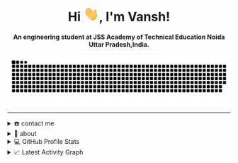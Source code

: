 <div align="center">
<h1 align="center">Hi <img width="35" src="https://github.com/1999AZZAR/1999AZZAR/blob/main/resources/img/waving.gif">, I'm Vansh!</h1>
<h4 align="center">An engineering student at JSS Academy of Technical Education Noida Uttar Pradesh,India.</h4>
</div>

<div align="center">
  <a href="https://vanshbhatnagar.in">
  <img  src="https://github.com/1999AZZAR/1999AZZAR/blob/main/resources/img/grid-snake.svg"
       alt="snake" /></a>
</div>

-----
<details>
  <summary>☎️ contact me</summary>
<div>
  <samp>
    <h2 align="center">you can reach me by:</h2>
    <p align="center">
      <br/>
      <a href="https://www.linkedin.com/in/vansh-bhatnagar-500854211" target="blank"><img align="center"
         src="https://img.shields.io/badge/linkedin-%231DA1F2.svg?style=for-the-badge&logo=linkedin&logoColor=white"
         alt="vansh" height="30"/></a>
      <a href="mailto:vanshbhatnagar14dev@gmail.com" target="blank"><img align="center"
         src="https://img.shields.io/badge/gmail-EA4335.svg?style=for-the-badge&logo=gmail&logoColor=white"
         alt="vansh" height="30"/></a>
    </p>
  <p align="center">
      <a href="https://instagram.com/vansh_potato_" target="blank"><img align="center"
         src="https://img.shields.io/badge/instagram-%23E4405F.svg?style=for-the-badge&logo=Instagram&logoColor=white"
         alt="vansh" height="30"/></a>
      <a href="https://wa.me/+917905459408" target="blank"><img align="center"
         src="https://img.shields.io/badge/whatsapp-4B7F1.svg?style=for-the-badge&logo=whatsapp&logoColor=white"
         alt="vansh" height="30"/></a>
      <a href="https://twitter.com/vanshbhatnaga13" target="blank"><img align="center"
         src="https://img.shields.io/badge/twitter-1DA1F2.svg?style=for-the-badge&logo=twitter&logoColor=white"
         alt="vansh" height="30"/></a>
      <br>
    </p>
  </samp>
</div>
</details>

<details>
  <summary>🧮 about</summary>
<div>
<samp>
<h2 align="center">About this Account</h2>
 <p align="center">
  <a href="github.com/vansh123456" target="blank"><img align="center" 
     src="https://komarev.com/ghpvc/?username=vansh123456&style=for-the-badge&label=PROFILE+VIEWS" height="25"
     alt="views count" /></a>
  </p>
 <p align="center">
  <a href="github.com/vansh123456" target="blank"><img align="center" 
     src="https://img.shields.io/github/license/1999AZZAR/1999AZZAR?color=purple&style=for-the-badge" height="25"
     alt="license" /></a>
  <a href="github.com/vansh123456"><img align="center"
     src="https://forthebadge.com/images/badges/works-on-my-machine.svg" height="25"
     alt="work on my machine" /></a>
 </p>
 </samp>
</div>
</details>
  
<details> 
  <summary>💻 GitHub Profile Stats</summary>
  <div>
  <samp>
    <h2 align="center"> Github stats </h2>
      <br/>
    <details open>
  <summary><h3>Languages</h3></summary>
            <p align="center">
        <a href="https://github.com/vansh123456/">
          <img src="https://github-readme-stats.vercel.app/api/top-langs/?username=vansh123456&langs_count=6&theme=gruvbox&layout=compact&hide_border=true"
          alt="vansh's :: overall Top Langs " /></a>
      </p>
        <p align="center">
          <a href="https://github.com/vansh123456/">
          <img width="45%" src="https://github-profile-summary-cards.vercel.app/api/cards/repos-per-language?username=vansh123456&theme=gruvbox&layout=compact&hide_border=true"
          alt="vansh's :: Top Langs by repo" />
          <img width="45%" src="https://github-profile-summary-cards.vercel.app/api/cards/most-commit-language?username=vansh123456&theme=gruvbox&layout=compact&hide_border=true"
          alt="vansh's :: Top Langs by commit" />
          </a>
        </p>
</details>
    <details open>
  <summary><h3>statistics</h3></summary>
        <p align="center">
          <a href="https://github.com/vansh123456/">
          <img width="49.5%" src="https://github-readme-stats.vercel.app/api?username=vansh123456&show_icons=true&theme=gruvbox&hide_border=true" />
          <img width="49.5%" src="https://github-readme-streak-stats.herokuapp.com/?user=vansh123456&theme=gruvbox&hide_border=true" />
          </a>
       </p>
     <br>
     </samp>
  </div>    
</details>

<details>
  <summary>📈 Latest Activity Graph</summary>
  <samp>
  <br/>
  <h2 align="center"> latest contribution </h2>
<a href="https://github.com/ashutosh00710/github-readme-activity-graph">
  <img alt="vansh's Activity Graph" src="https://activity-graph.herokuapp.com/graph/?username=vansh123456&bg_color=000&color=fff&line=00E676&point=fff&hide_border=true" /></a>
<br/>
  </samp>
  </details>
  


